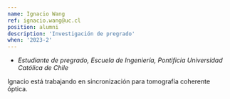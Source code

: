 ```yaml
---
name: Ignacio Wang
ref: ignacio.wang@uc.cl
position: alumni
description: 'Investigación de pregrado'
when: '2023-2'
---
```


- _Estudiante de pregrado, Escuela de Ingeniería, Pontificia Universidad Católica de Chile_

Ignacio está trabajando en sincronización para tomografía coherente óptica.

